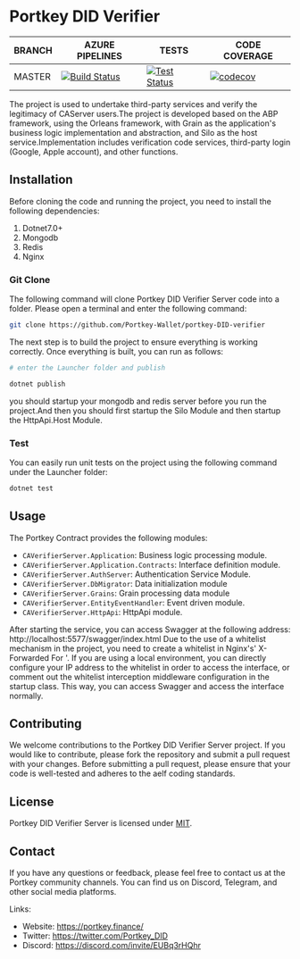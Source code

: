 # Portkey DID Verifier

 BRANCH | AZURE PIPELINES                                                                                                                                                                                                                                                  | TESTS                                                                                                                                                                                                                                                   | CODE COVERAGE                                                                                                                                                                           
--------|------------------------------------------------------------------------------------------------------------------------------------------------------------------------------------------------------------------------------------------------------------------|---------------------------------------------------------------------------------------------------------------------------------------------------------------------------------------------------------------------------------------------------------|-----------------------------------------------------------------------------------------------------------------------------------------------------------------------------------------
 MASTER | [![Build Status](https://dev.azure.com/Portkey-Finance/Portkey-Finance/_apis/build/status%2FPortkey-Wallet.portkey-DID-verifier?branchName=master)](https://dev.azure.com/Portkey-Finance/Portkey-Finance/_build/latest?definitionId=11&branchName=master) | [![Test Status](https://dev.azure.com/Portkey-Finance/Portkey-Finance/_apis/build/status%2FPortkey-Wallet.portkey-DID-server?branchName=master)](https://dev.azure.com/Portkey-Finance/Portkey-Finance/_build/latest?definitionId=11&branchName=master) | [![codecov](https://codecov.io/gh/Portkey-Wallet/portkey-DID-verifier/branch/master/graph/badge.svg?token=CZMZ5NGDDW)](https://codecov.io/gh/Portkey-Wallet/portkey-DID-verifier) 


The project is used to undertake third-party services and verify the legitimacy of CAServer users.The project is developed based on the ABP framework, using the Orleans framework, with Grain as the application's business logic implementation and abstraction, and Silo as the host service.Implementation includes verification code services, third-party login (Google, Apple account), and other functions.

## Installation

Before cloning the code and running the project, you need to install the following dependencies:

1. Dotnet7.0+
2. Mongodb
3. Redis
4. Nginx

### Git Clone

The following command will clone Portkey DID Verifier Server code into a folder. Please open a terminal and enter the
following command:

```Bash
git clone https://github.com/Portkey-Wallet/portkey-DID-verifier
```

The next step is to build the project to ensure everything is working correctly. Once everything is built, you can run
as follows:

```Bash
# enter the Launcher folder and publish 

dotnet publish


```

you should startup your mongodb and redis server before you run the project.And then you should first startup the Silo
Module and then startup the HttpApi.Host Module.

### Test

You can easily run unit tests on the project using the following command under the Launcher folder:

```Bash
dotnet test
```

## Usage

The Portkey Contract provides the following modules:

- `CAVerifierServer.Application`: Business logic processing module.
- `CAVerifierServer.Application.Contracts`: Interface definition module.
- `CAVerifierServer.AuthServer`: Authentication Service Module.
- `CAVerifierServer.DbMigrator`: Data initialization module
- `CAVerifierServer.Grains`: Grain processing data module
- `CAVerifierServer.EntityEventHandler`: Event driven module.
- `CAVerifierServer.HttpApi`: HttpApi module.

After starting the service, you can access Swagger at the following address: http://localhost:5577/swagger/index.html
Due to the use of a whitelist mechanism in the project, you need to create a whitelist in Nginx's' X-Forwarded For '. If you are using a local environment, you can directly
configure your IP address to the whitelist in order to access the interface, or comment out the whitelist interception middleware configuration in the startup class. This way, you can access Swagger and access the interface normally.


## Contributing

We welcome contributions to the Portkey DID Verifier Server  project. If you would like to contribute, please fork the repository and submit a pull request with your changes. Before submitting a pull request, please ensure that your code is well-tested and adheres to the aelf coding standards.

## License

Portkey DID Verifier Server is licensed under [MIT](https://github.com/Portkey-Wallet/portkey-DID-verifier/blob/master/LICENSE).


## Contact

If you have any questions or feedback, please feel free to contact us at the Portkey community channels. You can find us on Discord, Telegram, and other social media platforms.

Links:

- Website: https://portkey.finance/
- Twitter: https://twitter.com/Portkey_DID
- Discord: https://discord.com/invite/EUBq3rHQhr
